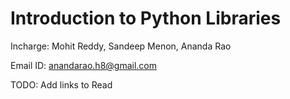# Introduction to Python Libraries

Incharge: Mohit Reddy, Sandeep Menon, Ananda Rao

Email ID: anandarao.h8@gmail.com

TODO: Add links to Read
